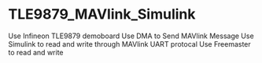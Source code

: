 # TLE9879_MAVlink_Simulink
Use Infineon TLE9879 demoboard
Use DMA to Send MAVlink Message
Use Simulink to read and write through MAVlink UART protocal
Use Freemaster to read and write
